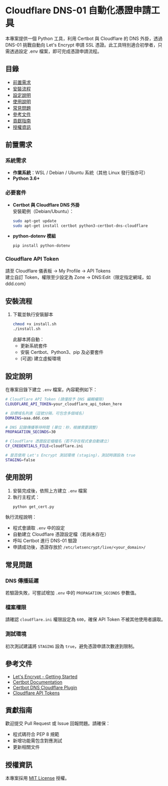 # Cloudflare DNS-01 自動化憑證申請工具

本專案提供一個 Python 工具，利用 Certbot 與 Cloudflare 的 DNS 外掛，透過 DNS-01 挑戰自動向 Let's Encrypt 申請 SSL 憑證。此工具特別適合初學者，只需透過設定 .env 檔案，即可完成憑證申請流程。

## 目錄
- [前置需求](#前置需求)
- [安裝流程](#安裝流程)
- [設定說明](#設定說明)
- [使用說明](#使用說明)
- [常見問題](#常見問題)
- [參考文件](#參考文件)
- [貢獻指南](#貢獻指南)
- [授權資訊](#授權資訊)

## 前置需求

### 系統需求
- **作業系統**：WSL / Debian / Ubuntu 系統（其他 Linux 發行版亦可）
- **Python 3.6+**

### 必要套件
- **Certbot 與 Cloudflare DNS 外掛**  
  安裝範例（Debian/Ubuntu）：
  ```bash
  sudo apt-get update
  sudo apt-get install certbot python3-certbot-dns-cloudflare
  ```

- **python-dotenv 模組**
  ```bash
  pip install python-dotenv
  ```

### Cloudflare API Token
請至 Cloudflare 儀表板 → My Profile → API Tokens  
建立自訂 Token，權限至少設定為 Zone → DNS:Edit（限定指定網域，如 ddd.com）

## 安裝流程

1. 下載並執行安裝腳本
   ```bash
   chmod +x install.sh
   ./install.sh
   ```
   此腳本將自動：
   - 更新系統套件
   - 安裝 Certbot、Python3、pip 及必要套件
   - (可選) 建立虛擬環境

## 設定說明

在專案目錄下建立 `.env` 檔案，內容範例如下：

```bash
# Cloudflare API Token (請僅授予 DNS 編輯權限)
CLOUDFLARE_API_TOKEN=your_cloudflare_api_token_here

# 目標域名列表（逗號分隔，可包含多個域名）
DOMAINS=aaa.ddd.com

# DNS 記錄傳播等待時間 (單位：秒，根據需要調整)
PROPAGATION_SECONDS=30

# Cloudflare 憑證設定檔檔名（若不存在程式會自動建立）
CF_CREDENTIALS_FILE=cloudflare.ini

# 是否使用 Let's Encrypt 測試環境 (staging)，測試時請設為 true
STAGING=false
```

## 使用說明

1. 安裝完成後，依照上方建立 `.env` 檔案
2. 執行主程式：
   ```bash
   python get_cert.py
   ```

執行流程說明：
- 程式會讀取 `.env` 中的設定
- 自動建立 Cloudflare 憑證設定檔（若尚未存在）
- 呼叫 Certbot 進行 DNS-01 驗證
- 申請成功後，憑證存放於 `/etc/letsencrypt/live/<your_domain>/`

## 常見問題

### DNS 傳播延遲
若驗證失敗，可嘗試增加 `.env` 中的 `PROPAGATION_SECONDS` 參數值。

### 檔案權限
請確認 `cloudflare.ini` 權限設定為 `600`，確保 API Token 不被其他使用者讀取。

### 測試環境
初次測試建議將 `STAGING` 設為 `true`，避免憑證申請次數達到限制。

## 參考文件
- [Let's Encrypt - Getting Started](https://letsencrypt.org/getting-started/)
- [Certbot Documentation](https://certbot.eff.org/docs/)
- [Certbot DNS Cloudflare Plugin](https://certbot-dns-cloudflare.readthedocs.io/en/stable/)
- [Cloudflare API Tokens](https://developers.cloudflare.com/api/tokens/create/)

## 貢獻指南
歡迎提交 Pull Request 或 Issue 回報問題。請確保：
- 程式碼符合 PEP 8 規範
- 新增功能需包含對應測試
- 更新相關文件

## 授權資訊
本專案採用 [MIT License](LICENSE) 授權。

